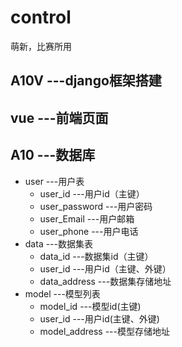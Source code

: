 # control
萌新，比赛所用
## A10V ---django框架搭建

## vue ---前端页面

## A10 ---数据库
- user ---用户表
  - user_id ---用户id（主键）
  - user_password ---用户密码
  - user_Email ---用户邮箱
  - user_phone ---用户电话
- data ---数据集表
  - data_id ---数据集id（主键）
  - user_id ---用户id（主键、外键）
  - data_address ---数据集存储地址
- model ---模型列表
  - model_id ---模型id(主键)
  - user_id ---用户id(主键、外键)
  - model_address ---模型存储地址

